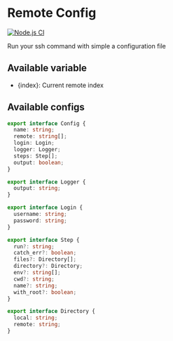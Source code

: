 # Remote Config

[![Node.js CI](https://github.com/crypyto-panel/remote-config/actions/workflows/test-nodejs.yml/badge.svg)](https://github.com/crypyto-panel/remote-config/actions/workflows/test-nodejs.yml)

Run your ssh command with simple a configuration file

## Available variable
- {index}: Current remote index

## Available configs

```typescript
export interface Config {
  name: string;
  remote: string[];
  login: Login;
  logger: Logger;
  steps: Step[];
  output: boolean;
}

export interface Logger {
  output: string;
}

export interface Login {
  username: string;
  password: string;
}

export interface Step {
  run?: string;
  catch_err?: boolean;
  files?: Directory[];
  directory?: Directory;
  env?: string[];
  cwd?: string;
  name?: string;
  with_root?: boolean;
}

export interface Directory {
  local: string;
  remote: string;
}
```
